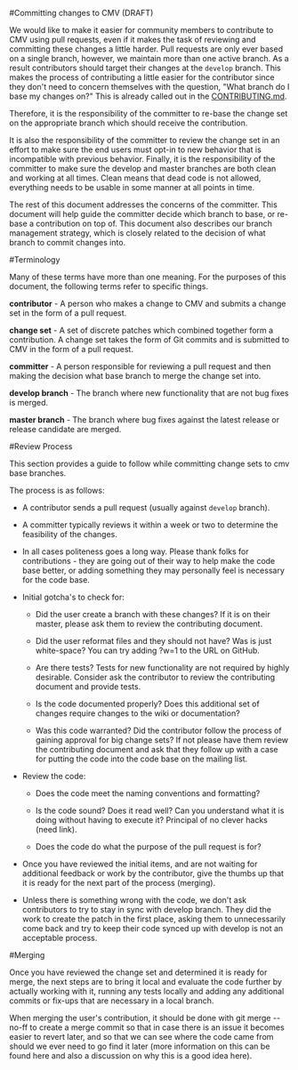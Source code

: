 #Committing changes to CMV (DRAFT)

We would like to make it easier for community members to contribute to CMV using pull requests, even if it makes the task of reviewing and committing these changes a little harder. Pull requests are only ever based on a single branch, however, we maintain more than one active branch. As a result contributors should target their changes at the `develop` branch. This makes the process of contributing a little easier for the contributor since they don't need to concern themselves with the question, "What branch do I base my changes on?" This is already called out in the [CONTRIBUTING.md](CONTRIBUTING.md).

Therefore, it is the responsibility of the committer to re-base the change set on the appropriate branch which should receive the contribution.

It is also the responsibility of the committer to review the change set in an effort to make sure the end users must opt-in to new behavior that is incompatible with previous behavior. Finally, it is the responsibility of the committer to make sure the develop and master branches are both clean and working at all times. Clean means that dead code is not allowed, everything needs to be usable in some manner at all points in time. 

The rest of this document addresses the concerns of the committer. This document will help guide the committer decide which branch to base, or re-base a contribution on top of. This document also describes our branch management strategy, which is closely related to the decision of what branch to commit changes into.

#Terminology

Many of these terms have more than one meaning. For the purposes of this document, the following terms refer to specific things.

__contributor__ - A person who makes a change to CMV and submits a change set in the form of a pull request.

__change set__ - A set of discrete patches which combined together form a contribution. A change set takes the form of Git commits and is submitted to CMV in the form of a pull request.

__committer__ - A person responsible for reviewing a pull request and then making the decision what base branch to merge the change set into.

__develop branch__ - The branch where new functionality that are not bug fixes is merged.

__master branch__ - The branch where bug fixes against the latest release or release candidate are merged.

#Review Process

This section provides a guide to follow while committing change sets to cmv base branches.

The process is as follows:

- A contributor sends a pull request (usually against `develop` branch).

- A committer typically reviews it within a week or two to determine the feasibility of the changes.

- In all cases politeness goes a long way. Please thank folks for contributions - they are going out of their way to help make the code base better, or adding something they may personally feel is necessary for the code base.

- Initial gotcha's to check for:

    - Did the user create a branch with these changes? If it is on their master, please ask them to review the contributing document.

    - Did the user reformat files and they should not have? Was is just white-space? You can try adding ?w=1 to the URL on GitHub.

    - Are there tests? Tests for new functionality are not required by highly desirable. Consider ask the contributor to review the contributing document and provide tests.

    - Is the code documented properly? Does this additional set of changes require changes to the wiki or documentation?

    - Was this code warranted? Did the contributor follow the process of gaining approval for big change sets? If not please have them review the contributing document and ask that they follow up with a case for putting the code into the code base on the mailing list.

- Review the code:

    - Does the code meet the naming conventions and formatting?

    - Is the code sound? Does it read well? Can you understand what it is doing without having to execute it? Principal of no clever hacks (need link).

    - Does the code do what the purpose of the pull request is for?

- Once you have reviewed the initial items, and are not waiting for additional feedback or work by the contributor, give the thumbs up that it is ready for the next part of the process (merging).

- Unless there is something wrong with the code, we don't ask contributors to try to stay in sync with develop branch. They did the work to create the patch in the first place, asking them to unnecessarily come back and try to keep their code synced up with develop is not an acceptable process.

#Merging

Once you have reviewed the change set and determined it is ready for merge, the next steps are to bring it local and evaluate the code further by actually working with it, running any tests locally and adding any additional commits or fix-ups that are necessary in a local branch.

When merging the user's contribution, it should be done with git merge --no-ff to create a merge commit so that in case there is an issue it becomes easier to revert later, and so that we can see where the code came from should we ever need to go find it later (more information on this can be found here and also a discussion on why this is a good idea here).
